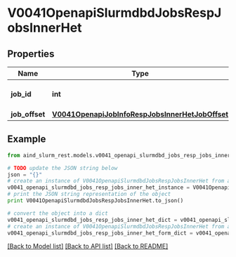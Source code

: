 # V0041OpenapiSlurmdbdJobsRespJobsInnerHet


## Properties

Name | Type | Description | Notes
------------ | ------------- | ------------- | -------------
**job_id** | **int** | Heterogeneous job ID, if applicable | [optional] 
**job_offset** | [**V0041OpenapiJobInfoRespJobsInnerHetJobOffset**](V0041OpenapiJobInfoRespJobsInnerHetJobOffset.md) |  | [optional] 

## Example

```python
from aind_slurm_rest.models.v0041_openapi_slurmdbd_jobs_resp_jobs_inner_het import V0041OpenapiSlurmdbdJobsRespJobsInnerHet

# TODO update the JSON string below
json = "{}"
# create an instance of V0041OpenapiSlurmdbdJobsRespJobsInnerHet from a JSON string
v0041_openapi_slurmdbd_jobs_resp_jobs_inner_het_instance = V0041OpenapiSlurmdbdJobsRespJobsInnerHet.from_json(json)
# print the JSON string representation of the object
print V0041OpenapiSlurmdbdJobsRespJobsInnerHet.to_json()

# convert the object into a dict
v0041_openapi_slurmdbd_jobs_resp_jobs_inner_het_dict = v0041_openapi_slurmdbd_jobs_resp_jobs_inner_het_instance.to_dict()
# create an instance of V0041OpenapiSlurmdbdJobsRespJobsInnerHet from a dict
v0041_openapi_slurmdbd_jobs_resp_jobs_inner_het_form_dict = v0041_openapi_slurmdbd_jobs_resp_jobs_inner_het.from_dict(v0041_openapi_slurmdbd_jobs_resp_jobs_inner_het_dict)
```
[[Back to Model list]](../README.md#documentation-for-models) [[Back to API list]](../README.md#documentation-for-api-endpoints) [[Back to README]](../README.md)


